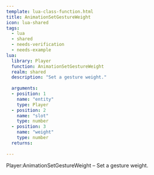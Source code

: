 ```yaml
---
template: lua-class-function.html
title: AnimationSetGestureWeight
icon: lua-shared
tags:
  - lua
  - shared
  - needs-verification
  - needs-example
lua:
  library: Player
  function: AnimationSetGestureWeight
  realm: shared
  description: "Set a gesture weight."
  
  arguments:
  - position: 1
    name: "entity"
    type: Player
  - position: 2
    name: "slot"
    type: number
  - position: 3
    name: "weight"
    type: number
  returns:
    
---
```


<div class="lua__search__keywords">
Player:AnimationSetGestureWeight &#x2013; Set a gesture weight.
</div>
